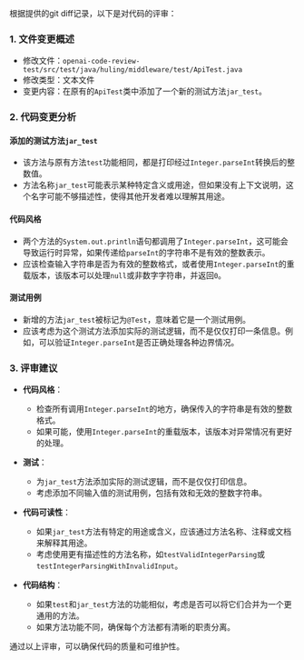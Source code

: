 根据提供的git diff记录，以下是对代码的评审：

### 1. 文件变更概述
- 修改文件：`openai-code-review-test/src/test/java/huling/middleware/test/ApiTest.java`
- 修改类型：文本文件
- 变更内容：在原有的`ApiTest`类中添加了一个新的测试方法`jar_test`。

### 2. 代码变更分析
#### 添加的测试方法`jar_test`
- 该方法与原有方法`test`功能相同，都是打印经过`Integer.parseInt`转换后的整数值。
- 方法名称`jar_test`可能表示某种特定含义或用途，但如果没有上下文说明，这个名字可能不够描述性，使得其他开发者难以理解其用途。

#### 代码风格
- 两个方法的`System.out.println`语句都调用了`Integer.parseInt`，这可能会导致运行时异常，如果传递给`parseInt`的字符串不是有效的整数表示。
- 应该检查输入字符串是否为有效的整数格式，或者使用`Integer.parseInt`的重载版本，该版本可以处理`null`或非数字字符串，并返回`0`。

#### 测试用例
- 新增的方法`jar_test`被标记为`@Test`，意味着它是一个测试用例。
- 应该考虑为这个测试方法添加实际的测试逻辑，而不是仅仅打印一条信息。例如，可以验证`Integer.parseInt`是否正确处理各种边界情况。

### 3. 评审建议
- **代码风格**：
  - 检查所有调用`Integer.parseInt`的地方，确保传入的字符串是有效的整数格式。
  - 如果可能，使用`Integer.parseInt`的重载版本，该版本对异常情况有更好的处理。

- **测试**：
  - 为`jar_test`方法添加实际的测试逻辑，而不是仅仅打印信息。
  - 考虑添加不同输入值的测试用例，包括有效和无效的整数字符串。

- **代码可读性**：
  - 如果`jar_test`方法有特定的用途或含义，应该通过方法名称、注释或文档来解释其用途。
  - 考虑使用更有描述性的方法名称，如`testValidIntegerParsing`或`testIntegerParsingWithInvalidInput`。

- **代码结构**：
  - 如果`test`和`jar_test`方法的功能相似，考虑是否可以将它们合并为一个更通用的方法。
  - 如果方法功能不同，确保每个方法都有清晰的职责分离。

通过以上评审，可以确保代码的质量和可维护性。